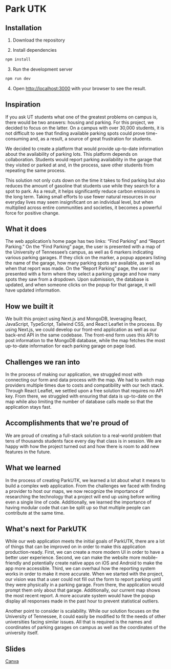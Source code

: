 # Park UTK

## Installation

1. Download the repository

2. Install dependencies

```bash
npm install
```

3. Run the development server 
```bash
npm run dev
```
4. Open [http://localhost:3000](http://localhost:3000) with your browser to see the result.

## Inspiration
If you ask UT students what one of the greatest problems on campus is, there would be two answers: housing and parking. For this project, we decided to focus on the latter. On a campus with over 30,000 students, it is not difficult to see that finding available parking spots could prove time-consuming and, as a result, a source of great frustration for students.

We decided to create a platform that would provide up-to-date information about the availability of parking lots. This platform depends on collaboration. Students would report parking availability in the garage that they visited or parked at and, in the process, save other students from repeating the same process.

This solution not only cuts down on the time it takes to find parking but also reduces the amount of gasoline that students use while they search for a spot to park. As a result, it helps significantly reduce carbon emissions in the long term. Taking small efforts to use fewer natural resources in our everyday lives may seem insignificant on an individual level, but when multiplied across entire communities and societies, it becomes a powerful force for positive change.

## What it does
The web application’s home page has two links: “Find Parking” and “Report Parking.” On the “Find Parking” page, the user is presented with a map of the University of Tennessee’s campus, as well as 6 markers indicating various parking garages. If they click on the marker, a popup appears listing the name of the garage, how many parking spots are available, as well as when that report was made. On the “Report Parking” page, the user is presented with a form where they select a parking garage and how many spots they saw from a dropdown. Upon submission, the database is updated, and when someone clicks on the popup for that garage, it will have updated information.

## How we built it
We built this project using Next.js and MongoDB, leveraging React, JavaScript, TypeScript, Tailwind CSS, and React Leaflet in the process. By using Next.js, we could develop our front-end application as well as our back-end API in the same codebase. The front-end form uses this API to post information to the MongoDB database, while the map fetches the most up-to-date information for each parking garage on page load.

## Challenges we ran into
In the process of making our application, we struggled most with connecting our form and data process with the map. We had to switch map providers multiple times due to costs and compatibility with our tech stack. Through React Leaflet, we settled upon a free solution that requires no API key. From there, we struggled with ensuring that data is up-to-date on the map while also limiting the number of database calls made so that the application stays fast.

## Accomplishments that we're proud of
We are proud of creating a full-stack solution to a real-world problem that tens of thousands students face every day that class is in session. We are happy with how the project turned out and how there is room to add new features in the future.

## What we learned
In the process of creating ParkUTK, we learned a lot about what it means to build a complex web application. From the challenges we faced with finding a provider to host our maps, we now recognize the importance of researching the technology that a project will end up using before writing even a single line of code. Additionally, we learned the importance of having modular code that can be split up so that multiple people can contribute at the same time.

## What's next for ParkUTK
While our web application meets the initial goals of ParkUTK, there are a lot of things that can be improved on in order to make this application production-ready. First, we can create a more modern UI in order to have a better user experience. Second, we can make the website more mobile-friendly and potentially create native apps on iOS and Android to make the app more accessible. Third, we can overhaul how the reporting system works in order to make it more accurate. When we started with the project, our vision was that a user could not fill out the form to report parking until they were physically in a parking garage. From there, the application would prompt them only about that garage. Additionally, our current map shows the most recent report. A more accurate system would have the popup display all responses made in the past hour to prevent statistical outliers. 

Another point to consider is scalability. While our solution focuses on the University of Tennessee, it could easily be modified to fit the needs of other universities facing similar issues. All that is required is the names and coordinates of parking garages on campus as well as the coordinates of the university itself.

## Slides
[Canva](https://www.canva.com/design/DAFwtYzepu4/CprZ67hl1Y7LCs2GOR4HEg/edit?utm_content=DAFwtYzepu4&utm_campaign=designshare&utm_medium=link2&utm_source=sharebutton)